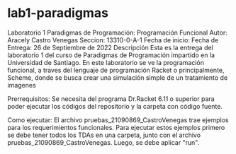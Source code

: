 # lab1-paradigmas

Laboratorio 1 Paradigmas de Programación: Programación Funcional
Autor: Aracely Castro Venegas
Seccion: 13310-0-A-1
Fecha de inicio: 
Fecha de Entrega: 26 de Septiembre de 2022
Descripción
Esta es la entrega del laboratorio 1 del curso de Paradigmas de Programación 
impartido en la Universidad de Santiago. En este laboratorio se ve la programación 
funcional, a traves del lenguaje de programación Racket o principalmente, Scheme, donde 
se busca crear una simulación simple de un tratamiento de imagenes

Prerrequisitos:
Se necesita del programa Dr.Racket 6.11 o superior para poder ejecutar los códigos 
del repositorio y la carpeta con código fuente.

Como ejecutar:
El archivo pruebas_21090869_CastroVenegas trae ejemplos para los requerimientos funcionales. Para ejecutar 
estos ejemplos primero se debe tener todos los TDAs en una carpeta, junto con el archivo pruebas_21090869_CastroVenegas. Luego, se 
debe aplicar "run".